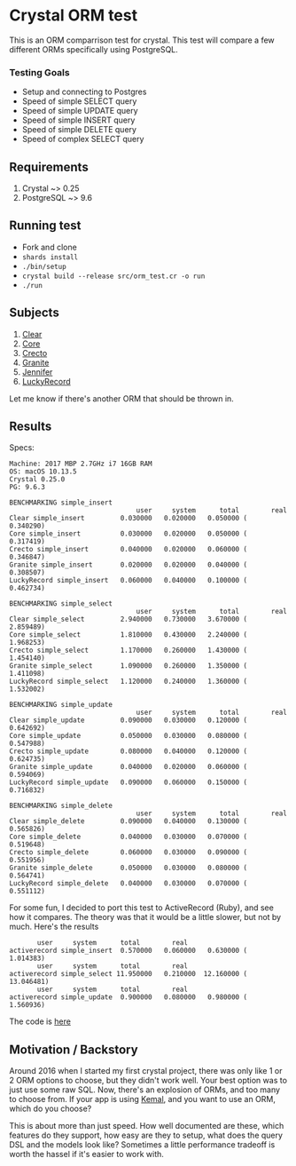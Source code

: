 # Crystal ORM test

This is an ORM comparrison test for crystal. This test will compare a few different ORMs specifically using PostgreSQL. 

### Testing Goals

* Setup and connecting to Postgres
* Speed of simple SELECT query
* Speed of simple UPDATE query
* Speed of simple INSERT query
* Speed of simple DELETE query
* Speed of complex SELECT query

## Requirements

1. Crystal ~> 0.25
2. PostgreSQL ~> 9.6

## Running test

* Fork and clone
* `shards install`
* `./bin/setup`
* `crystal build --release src/orm_test.cr -o run`
* `./run`

## Subjects

1. [Clear](https://github.com/anykeyh/clear)
2. [Core](https://github.com/vladfaust/core)
3. [Crecto](https://github.com/Crecto/crecto)
4. [Granite](https://github.com/amberframework/granite)
5. [Jennifer](https://github.com/imdrasil/jennifer.cr)
6. [LuckyRecord](https://github.com/luckyframework/lucky_record)

Let me know if there's another ORM that should be thrown in.

## Results
Specs:
```
Machine: 2017 MBP 2.7GHz i7 16GB RAM
OS: macOS 10.13.5
Crystal 0.25.0
PG: 9.6.3
```

```
BENCHMARKING simple_insert
                                user     system      total        real
Clear simple_insert         0.030000   0.020000   0.050000 (  0.340290)
Core simple_insert          0.030000   0.020000   0.050000 (  0.317419)
Crecto simple_insert        0.040000   0.020000   0.060000 (  0.346847)
Granite simple_insert       0.020000   0.020000   0.040000 (  0.308507)
LuckyRecord simple_insert   0.060000   0.040000   0.100000 (  0.462734)

BENCHMARKING simple_select
                                user     system      total        real
Clear simple_select         2.940000   0.730000   3.670000 (  2.859489)
Core simple_select          1.810000   0.430000   2.240000 (  1.968253)
Crecto simple_select        1.170000   0.260000   1.430000 (  1.454140)
Granite simple_select       1.090000   0.260000   1.350000 (  1.411098)
LuckyRecord simple_select   1.120000   0.240000   1.360000 (  1.532002)

BENCHMARKING simple_update
                                user     system      total        real
Clear simple_update         0.090000   0.030000   0.120000 (  0.642692)
Core simple_update          0.050000   0.030000   0.080000 (  0.547988)
Crecto simple_update        0.080000   0.040000   0.120000 (  0.624735)
Granite simple_update       0.040000   0.020000   0.060000 (  0.594069)
LuckyRecord simple_update   0.090000   0.060000   0.150000 (  0.716832)

BENCHMARKING simple_delete
                                user     system      total        real
Clear simple_delete         0.090000   0.040000   0.130000 (  0.565826)
Core simple_delete          0.040000   0.030000   0.070000 (  0.519648)
Crecto simple_delete        0.060000   0.030000   0.090000 (  0.551956)
Granite simple_delete       0.050000   0.030000   0.080000 (  0.564741)
LuckyRecord simple_delete   0.040000   0.030000   0.070000 (  0.551112)
```

For some fun, I decided to port this test to ActiveRecord (Ruby), and see how it compares. The theory was that it would be a little slower, but not by much. Here's the results

```
       user     system      total        real
activerecord simple_insert  0.570000   0.060000   0.630000 (  1.014383)
       user     system      total        real
activerecord simple_select 11.950000   0.210000  12.160000 ( 13.046481)
       user     system      total        real
activerecord simple_update  0.900000   0.080000   0.980000 (  1.560936)
```
The code is [here](https://gist.github.com/jwoertink/55f474ddb0d2322e09d32af887a07bc9)

## Motivation / Backstory
Around 2016 when I started my first crystal project, there was only like 1 or 2 ORM options to choose, but they didn't work well. Your best option was to just use some raw SQL. Now, there's an explosion of ORMs, and too many to choose from. If your app is using [Kemal](http://kemalcr.com/), and you want to use an ORM, which do you choose? 

This is about more than just speed. How well documented are these, which features do they support, how easy are they to setup, what does the query DSL and the models look like? Sometimes a little performance tradeoff is worth the hassel if it's easier to work with.

